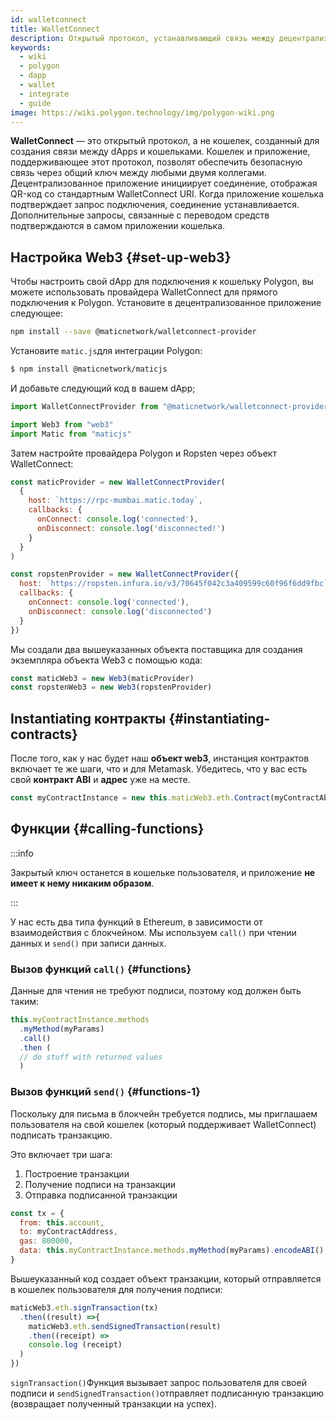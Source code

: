 ```yaml
---
id: walletconnect
title: WalletConnect
description: Открытый протокол, устанавливающий связь между децентрализованным приложением и кошельком.
keywords:
  - wiki
  - polygon
  - dapp
  - wallet
  - integrate
  - guide
image: https://wiki.polygon.technology/img/polygon-wiki.png
---
```


**WalletConnect** — это открытый протокол, а не кошелек, созданный для создания связи между dApps и кошельками. Кошелек и приложение, поддерживающее этот протокол, позволят обеспечить безопасную связь через общий ключ между любыми двумя коллегами. Децентрализованное приложение инициирует соединение, отображая QR-код со стандартным WalletConnect URI. Когда приложение кошелька подтверждает запрос подключения, соединение устанавливается. Дополнительные запросы, связанные с переводом средств подтверждаются в самом приложении кошелька.

## Настройка Web3 {#set-up-web3}

Чтобы настроить свой dApp для подключения к кошельку Polygon, вы можете использовать провайдера WalletConnect для прямого подключения к Polygon. Установите в децентрализованное приложение следующее:

```bash
npm install --save @maticnetwork/walletconnect-provider
```

Установите `matic.js`для интеграции Polygon:

```bash
$ npm install @maticnetwork/maticjs
```

И добавьте следующий код в вашем dApp;

```js
import WalletConnectProvider from "@maticnetwork/walletconnect-provider"

import Web3 from "web3"
import Matic from "maticjs"
```

Затем настройте провайдера Polygon и Ropsten через объект WalletConnect:

```javascript
const maticProvider = new WalletConnectProvider(
  {
    host: `https://rpc-mumbai.matic.today`,
    callbacks: {
      onConnect: console.log('connected'),
      onDisconnect: console.log('disconnected!')
    }
  }
)

const ropstenProvider = new WalletConnectProvider({
  host: `https://ropsten.infura.io/v3/70645f042c3a409599c60f96f6dd9fbc`,
  callbacks: {
    onConnect: console.log('connected'),
    onDisconnect: console.log('disconnected')
  }
})
```

Мы создали два вышеуказанных объекта поставщика для создания экземпляра объекта Web3 с помощью кода:

```js
const maticWeb3 = new Web3(maticProvider)
const ropstenWeb3 = new Web3(ropstenProvider)
```

## Instantiating контракты {#instantiating-contracts}

После того, как у нас будет наш **объект web3**, инстанция контрактов включает те же шаги, что и для Metamask. Убедитесь, что у вас есть свой **контракт ABI** и **адрес** уже на месте.

```js
const myContractInstance = new this.maticWeb3.eth.Contract(myContractAbi, myContractAddress)
```

## Функции {#calling-functions}

:::info

Закрытый ключ останется в кошельке пользователя, и приложение **не имеет к нему никаким образом**.

:::

У нас есть два типа функций в Ethereum, в зависимости от взаимодействия с блокчейном. Мы используем `call()` при чтении данных и `send()` при записи данных.

### Вызов функций `call()` {#functions}

Данные для чтения не требуют подписи, поэтому код должен быть таким:

```js
this.myContractInstance.methods
  .myMethod(myParams)
  .call()
  .then (
  // do stuff with returned values
  )
```

### Вызов функций `send()` {#functions-1}

Поскольку для письма в блокчейн требуется подпись, мы приглашаем пользователя на свой кошелек (который поддерживает WalletConnect) подписать транзакцию.

Это включает три шага:
1. Построение транзакции
2. Получение подписи на транзакции
3. Отправка подписанной транзакции

```js
const tx = {
  from: this.account,
  to: myContractAddress,
  gas: 800000,
  data: this.myContractInstance.methods.myMethod(myParams).encodeABI(),
}
```

Вышеуказанный код создает объект транзакции, который отправляется в кошелек пользователя для получения подписи:


```js
maticWeb3.eth.signTransaction(tx)
  .then((result) =>{
    maticWeb3.eth.sendSignedTransaction(result)
    .then((receipt) =>
    console.log (receipt)
  )
})
```

`signTransaction()`Функция вызывает запрос пользователя для своей подписи и `sendSignedTransaction()`отправляет подписанную транзакцию (возвращает полученный транзакции на успех).
